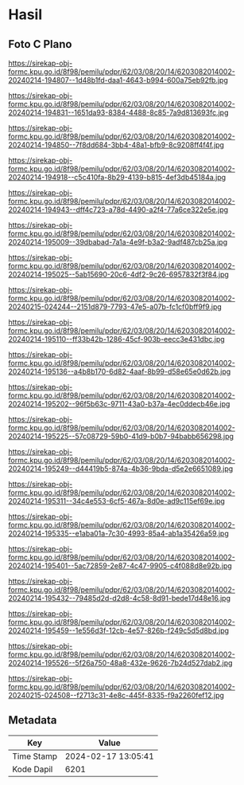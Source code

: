 # Hasil

## Foto C Plano

https://sirekap-obj-formc.kpu.go.id/8f98/pemilu/pdpr/62/03/08/20/14/6203082014002-20240214-194807--1d48b1fd-daa1-4643-b994-600a75eb92fb.jpg

https://sirekap-obj-formc.kpu.go.id/8f98/pemilu/pdpr/62/03/08/20/14/6203082014002-20240214-194831--1651da93-8384-4488-8c85-7a9d813693fc.jpg

https://sirekap-obj-formc.kpu.go.id/8f98/pemilu/pdpr/62/03/08/20/14/6203082014002-20240214-194850--7f8dd684-3bb4-48a1-bfb9-8c9208ff4f4f.jpg

https://sirekap-obj-formc.kpu.go.id/8f98/pemilu/pdpr/62/03/08/20/14/6203082014002-20240214-194918--c5c410fa-8b29-4139-b815-4ef3db45184a.jpg

https://sirekap-obj-formc.kpu.go.id/8f98/pemilu/pdpr/62/03/08/20/14/6203082014002-20240214-194943--dff4c723-a78d-4490-a2f4-77a6ce322e5e.jpg

https://sirekap-obj-formc.kpu.go.id/8f98/pemilu/pdpr/62/03/08/20/14/6203082014002-20240214-195009--39dbabad-7a1a-4e9f-b3a2-9adf487cb25a.jpg

https://sirekap-obj-formc.kpu.go.id/8f98/pemilu/pdpr/62/03/08/20/14/6203082014002-20240214-195025--5ab15690-20c6-4df2-9c26-6957832f3f84.jpg

https://sirekap-obj-formc.kpu.go.id/8f98/pemilu/pdpr/62/03/08/20/14/6203082014002-20240215-024244--2151d879-7793-47e5-a07b-fc1cf0bff9f9.jpg

https://sirekap-obj-formc.kpu.go.id/8f98/pemilu/pdpr/62/03/08/20/14/6203082014002-20240214-195110--ff33b42b-1286-45cf-903b-eecc3e431dbc.jpg

https://sirekap-obj-formc.kpu.go.id/8f98/pemilu/pdpr/62/03/08/20/14/6203082014002-20240214-195136--a4b8b170-6d82-4aaf-8b99-d58e65e0d62b.jpg

https://sirekap-obj-formc.kpu.go.id/8f98/pemilu/pdpr/62/03/08/20/14/6203082014002-20240214-195202--96f5b63c-9711-43a0-b37a-4ec0ddecb46e.jpg

https://sirekap-obj-formc.kpu.go.id/8f98/pemilu/pdpr/62/03/08/20/14/6203082014002-20240214-195225--57c08729-59b0-41d9-b0b7-94babb656298.jpg

https://sirekap-obj-formc.kpu.go.id/8f98/pemilu/pdpr/62/03/08/20/14/6203082014002-20240214-195249--d44419b5-874a-4b36-9bda-d5e2e6651089.jpg

https://sirekap-obj-formc.kpu.go.id/8f98/pemilu/pdpr/62/03/08/20/14/6203082014002-20240214-195311--34c4e553-6cf5-467a-8d0e-ad9c115ef69e.jpg

https://sirekap-obj-formc.kpu.go.id/8f98/pemilu/pdpr/62/03/08/20/14/6203082014002-20240214-195335--e1aba01a-7c30-4993-85a4-ab1a35426a59.jpg

https://sirekap-obj-formc.kpu.go.id/8f98/pemilu/pdpr/62/03/08/20/14/6203082014002-20240214-195401--5ac72859-2e87-4c47-9905-c4f088d8e92b.jpg

https://sirekap-obj-formc.kpu.go.id/8f98/pemilu/pdpr/62/03/08/20/14/6203082014002-20240214-195432--79485d2d-d2d8-4c58-8d91-bede17d48e16.jpg

https://sirekap-obj-formc.kpu.go.id/8f98/pemilu/pdpr/62/03/08/20/14/6203082014002-20240214-195459--1e556d3f-12cb-4e57-826b-f249c5d5d8bd.jpg

https://sirekap-obj-formc.kpu.go.id/8f98/pemilu/pdpr/62/03/08/20/14/6203082014002-20240214-195526--5f26a750-48a8-432e-9626-7b24d527dab2.jpg

https://sirekap-obj-formc.kpu.go.id/8f98/pemilu/pdpr/62/03/08/20/14/6203082014002-20240215-024508--f2713c31-4e8c-445f-8335-f9a2260fef12.jpg


## Metadata

| Key        | Value               |
| ---------- | ------------------- |
| Time Stamp | 2024-02-17 13:05:41 |
| Kode Dapil | 6201                |



